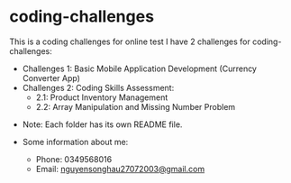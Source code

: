 # coding-challenges
This is a coding challenges for online test I have 2 challenges for coding-challenges:

+ Challenges 1: Basic Mobile Application Development (Currency Converter App)
+ Challenges 2: Coding Skills Assessment:
    + 2.1: Product Inventory Management
    + 2.2: Array Manipulation and Missing Number Problem

* Note: Each folder has its own README file.

* Some information about me:
  * Phone: 0349568016
  * Email: nguyensonghau27072003@gmail.com
